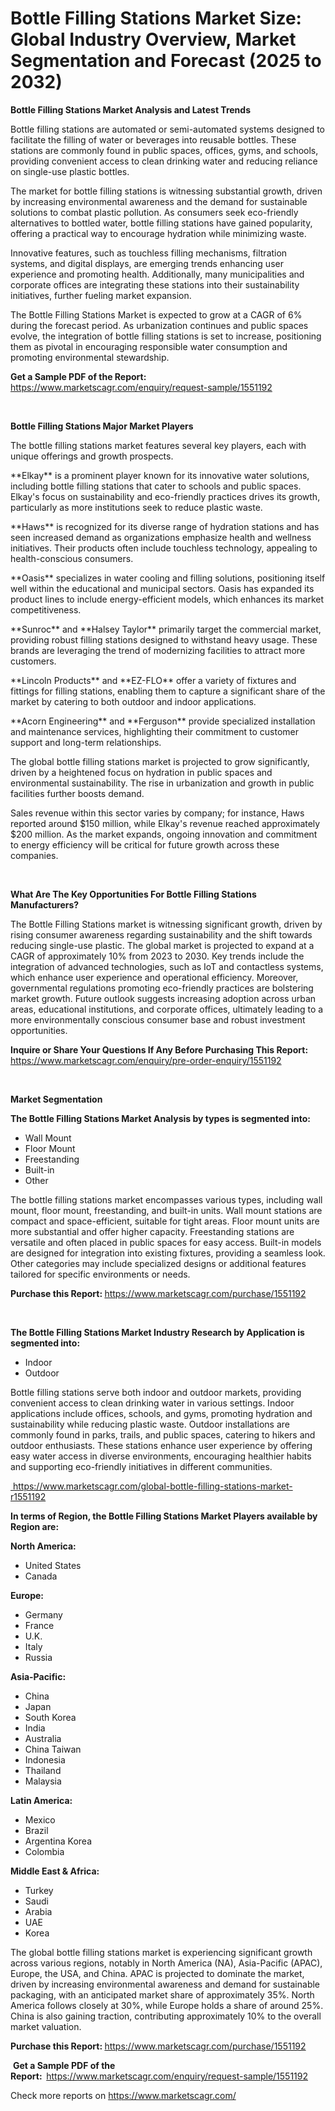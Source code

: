 <p><h1>Bottle Filling Stations Market Size: Global Industry Overview, Market Segmentation and Forecast (2025 to 2032)</h1></p><p><strong>Bottle Filling Stations Market Analysis and Latest Trends</strong></p>
<p><p>Bottle filling stations are automated or semi-automated systems designed to facilitate the filling of water or beverages into reusable bottles. These stations are commonly found in public spaces, offices, gyms, and schools, providing convenient access to clean drinking water and reducing reliance on single-use plastic bottles.</p><p>The market for bottle filling stations is witnessing substantial growth, driven by increasing environmental awareness and the demand for sustainable solutions to combat plastic pollution. As consumers seek eco-friendly alternatives to bottled water, bottle filling stations have gained popularity, offering a practical way to encourage hydration while minimizing waste. </p><p>Innovative features, such as touchless filling mechanisms, filtration systems, and digital displays, are emerging trends enhancing user experience and promoting health. Additionally, many municipalities and corporate offices are integrating these stations into their sustainability initiatives, further fueling market expansion.</p><p>The Bottle Filling Stations Market is expected to grow at a CAGR of 6% during the forecast period. As urbanization continues and public spaces evolve, the integration of bottle filling stations is set to increase, positioning them as pivotal in encouraging responsible water consumption and promoting environmental stewardship.</p></p>
<p><strong>Get a Sample PDF of the Report:&nbsp;</strong> <a href="https://www.marketscagr.com/enquiry/request-sample/1551192?utm_campaign=2471&utm_medium=2&utm_source=Github&utm_content=ia&utm_term=08042025&utm_id=bottle-filling-stations">https://www.marketscagr.com/enquiry/request-sample/1551192</a></p>
<p>&nbsp;</p>
<p><strong>Bottle Filling Stations Major Market Players</strong></p>
<p><p>The bottle filling stations market features several key players, each with unique offerings and growth prospects. </p><p>**Elkay** is a prominent player known for its innovative water solutions, including bottle filling stations that cater to schools and public spaces. Elkay's focus on sustainability and eco-friendly practices drives its growth, particularly as more institutions seek to reduce plastic waste. </p><p>**Haws** is recognized for its diverse range of hydration stations and has seen increased demand as organizations emphasize health and wellness initiatives. Their products often include touchless technology, appealing to health-conscious consumers. </p><p>**Oasis** specializes in water cooling and filling solutions, positioning itself well within the educational and municipal sectors. Oasis has expanded its product lines to include energy-efficient models, which enhances its market competitiveness.</p><p>**Sunroc** and **Halsey Taylor** primarily target the commercial market, providing robust filling stations designed to withstand heavy usage. These brands are leveraging the trend of modernizing facilities to attract more customers.</p><p>**Lincoln Products** and **EZ-FLO** offer a variety of fixtures and fittings for filling stations, enabling them to capture a significant share of the market by catering to both outdoor and indoor applications. </p><p>**Acorn Engineering** and **Ferguson** provide specialized installation and maintenance services, highlighting their commitment to customer support and long-term relationships.</p><p>The global bottle filling stations market is projected to grow significantly, driven by a heightened focus on hydration in public spaces and environmental sustainability. The rise in urbanization and growth in public facilities further boosts demand. </p><p>Sales revenue within this sector varies by company; for instance, Haws reported around $150 million, while Elkay's revenue reached approximately $200 million. As the market expands, ongoing innovation and commitment to energy efficiency will be critical for future growth across these companies.</p></p>
<p>&nbsp;</p>
<p><strong>What Are The Key Opportunities For Bottle Filling Stations Manufacturers?</strong></p>
<p><p>The Bottle Filling Stations market is witnessing significant growth, driven by rising consumer awareness regarding sustainability and the shift towards reducing single-use plastic. The global market is projected to expand at a CAGR of approximately 10% from 2023 to 2030. Key trends include the integration of advanced technologies, such as IoT and contactless systems, which enhance user experience and operational efficiency. Moreover, governmental regulations promoting eco-friendly practices are bolstering market growth. Future outlook suggests increasing adoption across urban areas, educational institutions, and corporate offices, ultimately leading to a more environmentally conscious consumer base and robust investment opportunities.</p></p>
<p><strong>Inquire or Share Your Questions If Any Before Purchasing This Report:</strong> <a href="https://www.marketscagr.com/enquiry/pre-order-enquiry/1551192?utm_campaign=2471&utm_medium=2&utm_source=Github&utm_content=ia&utm_term=08042025&utm_id=bottle-filling-stations">https://www.marketscagr.com/enquiry/pre-order-enquiry/1551192</a></p>
<p>&nbsp;</p>
<p><strong>Market Segmentation</strong></p>
<p><strong>The Bottle Filling Stations Market Analysis by types is segmented into:</strong></p>
<p><ul><li>Wall Mount</li><li>Floor Mount</li><li>Freestanding</li><li>Built-in</li><li>Other</li></ul></p>
<p><p>The bottle filling stations market encompasses various types, including wall mount, floor mount, freestanding, and built-in units. Wall mount stations are compact and space-efficient, suitable for tight areas. Floor mount units are more substantial and offer higher capacity. Freestanding stations are versatile and often placed in public spaces for easy access. Built-in models are designed for integration into existing fixtures, providing a seamless look. Other categories may include specialized designs or additional features tailored for specific environments or needs.</p></p>
<p><strong>Purchase this Report:&nbsp;</strong><a href="https://www.marketscagr.com/purchase/1551192?utm_campaign=2471&utm_medium=2&utm_source=Github&utm_content=ia&utm_term=08042025&utm_id=bottle-filling-stations">https://www.marketscagr.com/purchase/1551192</a></p>
<p>&nbsp;</p>
<p><strong>The Bottle Filling Stations Market Industry Research by Application is segmented into:</strong></p>
<p><ul><li>Indoor</li><li>Outdoor</li></ul></p>
<p><p>Bottle filling stations serve both indoor and outdoor markets, providing convenient access to clean drinking water in various settings. Indoor applications include offices, schools, and gyms, promoting hydration and sustainability while reducing plastic waste. Outdoor installations are commonly found in parks, trails, and public spaces, catering to hikers and outdoor enthusiasts. These stations enhance user experience by offering easy water access in diverse environments, encouraging healthier habits and supporting eco-friendly initiatives in different communities.</p></p>
<p><a href="https://www.marketscagr.com/global-bottle-filling-stations-market-r1551192?utm_campaign=2471&utm_medium=2&utm_source=Github&utm_content=ia&utm_term=08042025&utm_id=bottle-filling-stations">&nbsp;https://www.marketscagr.com/global-bottle-filling-stations-market-r1551192</a></p>
<p><strong>In terms of Region, the Bottle Filling Stations Market Players available by Region are:</strong></p>
<p>
    <p> <strong> North America: </strong>
        <ul>
            <li>United States</li>
            <li>Canada</li>
        </ul>
        </p> 
    <p> <strong> Europe: </strong>
        <ul>
            <li>Germany</li>
            <li>France</li>
            <li>U.K.</li>
            <li>Italy</li>
            <li>Russia</li>
        </ul>
        </p> 
    <p> <strong> Asia-Pacific: </strong>
        <ul>
            <li>China</li>
            <li>Japan</li>
            <li>South Korea</li>
            <li>India</li>
            <li>Australia</li>
            <li>China Taiwan</li>
            <li>Indonesia</li>
            <li>Thailand</li>
            <li>Malaysia</li>
        </ul>
        </p> 
    <p> <strong> Latin America: </strong>
        <ul>
            <li>Mexico</li>
            <li>Brazil</li>
            <li>Argentina Korea</li>
            <li>Colombia</li>
        </ul>
        </p> 
    <p> <strong> Middle East & Africa: </strong>
        <ul>
            <li>Turkey</li>
            <li>Saudi</li>
            <li>Arabia</li>
            <li>UAE</li>
            <li>Korea</li>
        </ul>
    </p>
    </p>
<p><p>The global bottle filling stations market is experiencing significant growth across various regions, notably in North America (NA), Asia-Pacific (APAC), Europe, the USA, and China. APAC is projected to dominate the market, driven by increasing environmental awareness and demand for sustainable packaging, with an anticipated market share of approximately 35%. North America follows closely at 30%, while Europe holds a share of around 25%. China is also gaining traction, contributing approximately 10% to the overall market valuation.</p></p>
<p><strong>Purchase this Report: </strong><a href="https://www.marketscagr.com/purchase/1551192?utm_campaign=2471&utm_medium=2&utm_source=Github&utm_content=ia&utm_term=08042025&utm_id=bottle-filling-stations">https://www.marketscagr.com/purchase/1551192</a></p>
<p>&nbsp;<strong>Get a Sample PDF of the Report:&nbsp;&nbsp;</strong><a href="https://www.marketscagr.com/enquiry/request-sample/1551192?utm_campaign=2471&utm_medium=2&utm_source=Github&utm_content=ia&utm_term=08042025&utm_id=bottle-filling-stations">https://www.marketscagr.com/enquiry/request-sample/1551192</a></p>
<p><strong></strong></p>
<p>Check more reports on <a href="https://www.marketscagr.com/?utm_campaign=2471&utm_medium=2&utm_source=Github&utm_content=ia&utm_term=08042025&utm_id=bottle-filling-stations">https://www.marketscagr.com/</a></p>